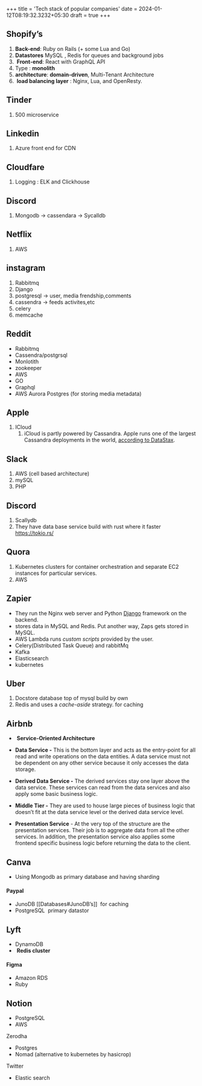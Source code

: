 +++
title = 'Tech stack of popular companies'
date  = 2024-01-12T08:19:32.3232+05:30
draft = true
+++

## Shopify’s
1. **Back-end**: Ruby on Rails (+ some Lua and Go)
2. **Datastores** MySQL , Redis for queues and background jobs
3.  **Front-end**: React with GraphQL API
4. Type : **monolith**
5. **architecture**: **domain-driven**, Multi-Tenant Architecture  
6.  **load balancing layer** : Nginx, Lua, and OpenResty.

## Tinder
1. 500 microservice

## Linkedin 
1. Azure front end for CDN

## Cloudfare
1. Logging : ELK and Clickhouse

## Discord
1. Mongodb -> cassendara -> Sycalldb

## Netflix
1. AWS

## instagram
1. Rabbitmq
2. Django
3. postgresql -> user, media frendship,comments
4. cassendra -> feeds activites,etc
5. celery
6. memcache

## Reddit
- Rabbitmq
- Cassendra/postgrsql
- Monlotith
- zookeeper
- AWS
- GO
- Graphql
- AWS Aurora Postgres  (for storing media metadata)


## Apple
1. ICloud
	1. iCloud is partly powered by Cassandra. Apple runs one of the largest Cassandra deployments in the world, [according to DataStax](https://news.ycombinator.com/item?id=9307563).

## Slack
1. AWS (cell based architecture)
2. mySQL
3. PHP 


## Discord
1. Scallydb 
2. They have data base service build with rust where it faster https://tokio.rs/


## Quora
1. Kubernetes clusters for container orchestration and separate EC2 instances for particular services.
2. AWS

## Zapier
- They run the Nginx web server and Python [Django](https://substack.com/redirect/64c1a061-6e94-4719-9b2e-06afd8993547?j=eyJ1IjoibjRqeW8ifQ.nH1cA-1Vi6dJQ5z2LJKZVMl1Hi7wGsFWpp4_SYW_xWo) framework on the backend.
- stores data in MySQL and Redis. Put another way, Zaps gets stored in MySQL.
- AWS Lambda runs _custom scripts_ provided by the user.
- Celery(Distributed Task Queue) and rabbitMq
- Kafka
- Elasticsearch
- kubernetes

## Uber
1. Docstore database top of mysql build by own
2. Redis and uses a _cache-aside_ strategy. for caching

## Airbnb
-  **Service-Oriented Architecture**
- **Data Service -** This is the bottom layer and acts as the entry-point for all read and write operations on the data entities. A data service must not be dependent on any other service because it only accesses the data storage.
    
- **Derived Data Service -** The derived services stay one layer above the data service. These services can read from the data services and also apply some basic business logic.
    
- **Middle Tier -** They are used to house large pieces of business logic that doesn’t fit at the data service level or the derived data service level.
    
- **Presentation Service** - At the very top of the structure are the presentation services. Their job is to aggregate data from all the other services. In addition, the presentation service also applies some frontend specific business logic before returning the data to the client.

## Canva
- Using Mongodb as primary database and having sharding

#### Paypal
- JunoDB [[Databases#JunoDB’s]]  for caching
- PostgreSQL  primary datastor

## Lyft
- DynamoDB
-  **Redis cluster**

#### Figma
- Amazon RDS
- Ruby

## Notion
- PostgreSQL
- AWS

Zerodha
- Postgres
- Nomad (alternative to kubernetes by hasicrop)

Twitter
- Elastic search